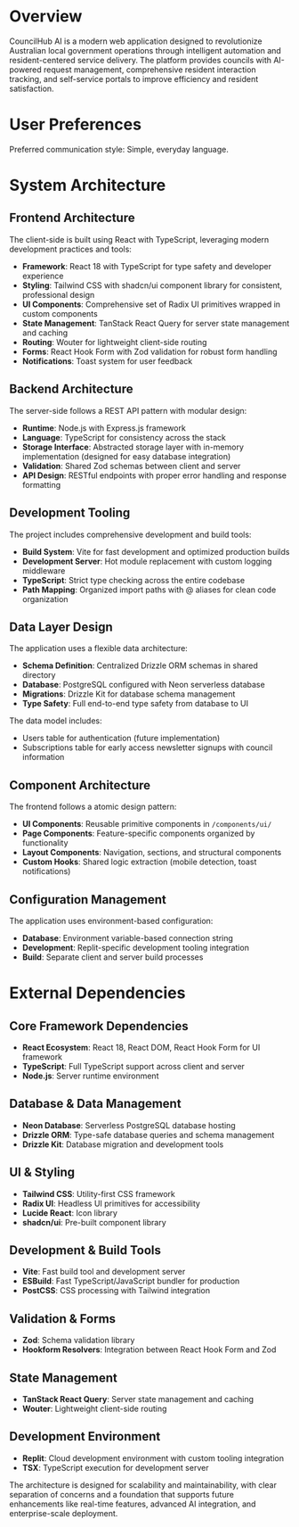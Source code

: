 # Overview

CouncilHub AI is a modern web application designed to revolutionize Australian local government operations through intelligent automation and resident-centered service delivery. The platform provides councils with AI-powered request management, comprehensive resident interaction tracking, and self-service portals to improve efficiency and resident satisfaction.

# User Preferences

Preferred communication style: Simple, everyday language.

# System Architecture

## Frontend Architecture
The client-side is built using React with TypeScript, leveraging modern development practices and tools:

- **Framework**: React 18 with TypeScript for type safety and developer experience
- **Styling**: Tailwind CSS with shadcn/ui component library for consistent, professional design
- **UI Components**: Comprehensive set of Radix UI primitives wrapped in custom components
- **State Management**: TanStack React Query for server state management and caching
- **Routing**: Wouter for lightweight client-side routing
- **Forms**: React Hook Form with Zod validation for robust form handling
- **Notifications**: Toast system for user feedback

## Backend Architecture
The server-side follows a REST API pattern with modular design:

- **Runtime**: Node.js with Express.js framework
- **Language**: TypeScript for consistency across the stack
- **Storage Interface**: Abstracted storage layer with in-memory implementation (designed for easy database integration)
- **Validation**: Shared Zod schemas between client and server
- **API Design**: RESTful endpoints with proper error handling and response formatting

## Development Tooling
The project includes comprehensive development and build tools:

- **Build System**: Vite for fast development and optimized production builds
- **Development Server**: Hot module replacement with custom logging middleware
- **TypeScript**: Strict type checking across the entire codebase
- **Path Mapping**: Organized import paths with @ aliases for clean code organization

## Data Layer Design
The application uses a flexible data architecture:

- **Schema Definition**: Centralized Drizzle ORM schemas in shared directory
- **Database**: PostgreSQL configured with Neon serverless database
- **Migrations**: Drizzle Kit for database schema management
- **Type Safety**: Full end-to-end type safety from database to UI

The data model includes:
- Users table for authentication (future implementation)
- Subscriptions table for early access newsletter signups with council information

## Component Architecture
The frontend follows a atomic design pattern:

- **UI Components**: Reusable primitive components in `/components/ui/`
- **Page Components**: Feature-specific components organized by functionality
- **Layout Components**: Navigation, sections, and structural components
- **Custom Hooks**: Shared logic extraction (mobile detection, toast notifications)

## Configuration Management
The application uses environment-based configuration:

- **Database**: Environment variable-based connection string
- **Development**: Replit-specific development tooling integration
- **Build**: Separate client and server build processes

# External Dependencies

## Core Framework Dependencies
- **React Ecosystem**: React 18, React DOM, React Hook Form for UI framework
- **TypeScript**: Full TypeScript support across client and server
- **Node.js**: Server runtime environment

## Database & Data Management
- **Neon Database**: Serverless PostgreSQL database hosting
- **Drizzle ORM**: Type-safe database queries and schema management
- **Drizzle Kit**: Database migration and development tools

## UI & Styling
- **Tailwind CSS**: Utility-first CSS framework
- **Radix UI**: Headless UI primitives for accessibility
- **Lucide React**: Icon library
- **shadcn/ui**: Pre-built component library

## Development & Build Tools
- **Vite**: Fast build tool and development server
- **ESBuild**: Fast TypeScript/JavaScript bundler for production
- **PostCSS**: CSS processing with Tailwind integration

## Validation & Forms
- **Zod**: Schema validation library
- **Hookform Resolvers**: Integration between React Hook Form and Zod

## State Management
- **TanStack React Query**: Server state management and caching
- **Wouter**: Lightweight client-side routing

## Development Environment
- **Replit**: Cloud development environment with custom tooling integration
- **TSX**: TypeScript execution for development server

The architecture is designed for scalability and maintainability, with clear separation of concerns and a foundation that supports future enhancements like real-time features, advanced AI integration, and enterprise-scale deployment.